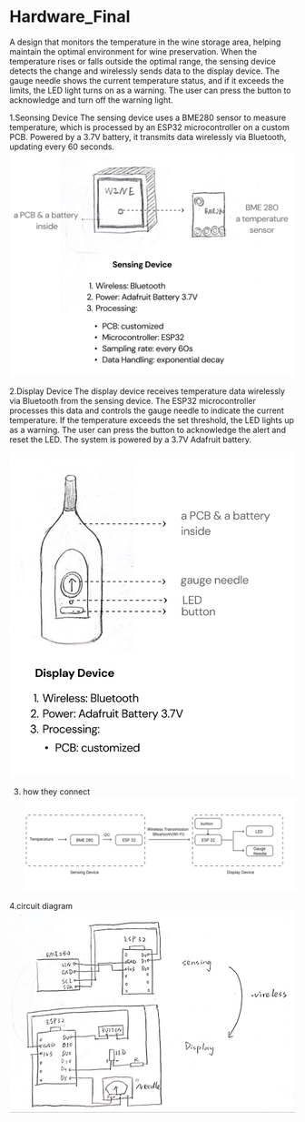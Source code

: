 # Hardware_Final
A design that monitors the temperature in the wine storage area, helping maintain the optimal environment for wine preservation.
When the temperature rises or falls outside the optimal range, the sensing device detects the change and wirelessly sends data to the display device. The gauge needle shows the current temperature status, and if it exceeds the limits, the LED light turns on as a warning. The user can press the button to acknowledge and turn off the warning light.

1.Seonsing Device
The sensing device uses a BME280 sensor to measure temperature, which is processed by an ESP32 microcontroller on a custom PCB. Powered by a 3.7V battery, it transmits data wirelessly via Bluetooth, updating every 60 seconds.
![Image description](images/sensing_device.png)

2.Display Device
The display device receives temperature data wirelessly via Bluetooth from the sensing device. The ESP32 microcontroller processes this data and controls the gauge needle to indicate the current temperature. If the temperature exceeds the set threshold, the LED lights up as a warning. The user can press the button to acknowledge the alert and reset the LED. The system is powered by a 3.7V Adafruit battery.

![Image description](images/display_device.png)

3. how they connect
![Image description](images/flow.png)

4.circuit diagram
![Image description](images/circuit_diagram.png)
